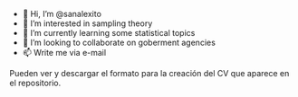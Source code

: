 - 👋 Hi, I’m @sanalexito
- 👀 I’m interested in sampling theory
- 🌱 I’m currently learning some statistical topics
- 💞️ I’m looking to collaborate on goberment agencies
- 📫 Write me via e-mail

Pueden ver y descargar el formato para la creación del CV que aparece en el repositorio.
<!---
sanalexito/sanalexito is a ✨ special ✨ repository because its `README.md` (this file) appears on your GitHub profile.
You can click the Preview link to take a look at your changes.
--->

